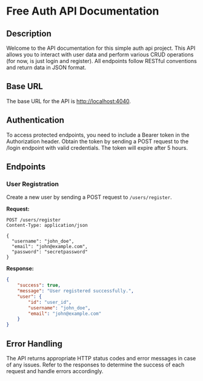 # Free Auth API Documentation

## Description

Welcome to the API documentation for this simple auth api project. This API allows you to interact with user data and perform various CRUD operations (for now, is just login and register). All endpoints follow RESTful conventions and return data in JSON format.

## Base URL

The base URL for the API is [http://localhost:4040](http://localhost:3000).

## Authentication

To access protected endpoints, you need to include a Bearer token in the Authorization header. Obtain the token by sending a POST request to the /login endpoint with valid credentials. The token will expire after 5 hours.

## Endpoints

### User Registration

Create a new user by sending a POST request to `/users/register`.

**Request:**

```http
POST /users/register
Content-Type: application/json

{
  "username": "john_doe",
  "email": "john@example.com",
  "password": "secretpassword"
}
```

**Response:**

```json
{
	"success": true,
	"message": "User registered successfully.",
	"user": {
		"id": "user_id",
		"username": "john_doe",
		"email": "john@example.com"
	}
}
```

## Error Handling

The API returns appropriate HTTP status codes and error messages in case of any issues. Refer to the responses to determine the success of each request and handle errors accordingly.
